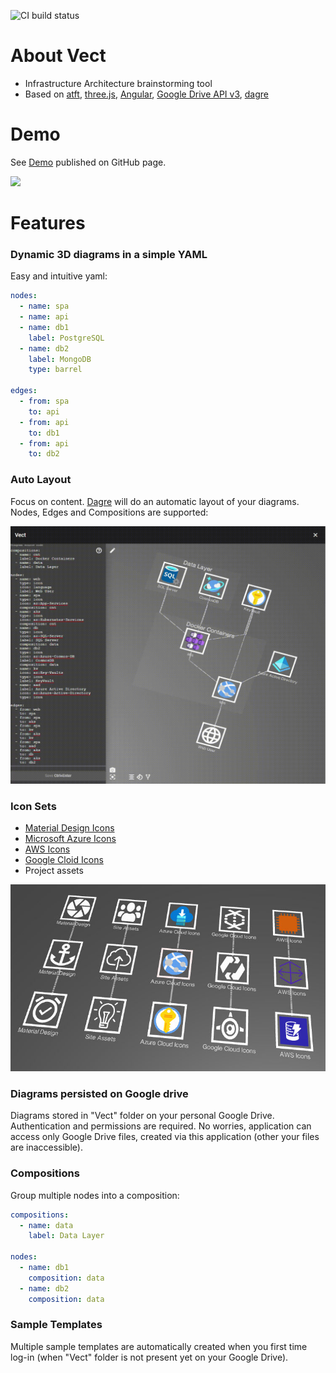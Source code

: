 ![CI build status](https://github.com/makimenko/vect/workflows/ci/badge.svg?branch=main)

# About Vect
- Infrastructure Architecture brainstorming tool
- Based on [atft](https://github.com/makimenko/angular-template-for-threejs), [three.js](https://github.com/mrdoob/three.js), [Angular](https://angular.io), [Google Drive API v3](https://developers.google.com/drive/api/v3/reference), [dagre](https://github.com/dagrejs/dagre)

# Demo
See [Demo](https://makimenko.github.io/vect) published on GitHub page.

<a href="https://makimenko.github.io/vect">
  <img src="https://raw.githubusercontent.com/makimenko/files/master/vect/images/demo.gif">
</a>

# Features

### Dynamic 3D diagrams in a simple YAML

Easy and intuitive yaml:
```yaml
nodes:
  - name: spa
  - name: api
  - name: db1
    label: PostgreSQL
  - name: db2
    label: MongoDB
    type: barrel

edges:
  - from: spa
    to: api
  - from: api
    to: db1
  - from: api
    to: db2
```

### Auto Layout
Focus on content. [Dagre](https://github.com/dagrejs/dagre) will do an automatic layout of your diagrams.
Nodes, Edges and Compositions are supported:

<a href="https://makimenko.github.io/vect">
  <img src="https://raw.githubusercontent.com/makimenko/files/master/vect/images/auto-layout.gif">
</a>


### Icon Sets
- [Material Design Icons](https://material.io/icons/)
- [Microsoft Azure Icons](https://docs.microsoft.com/en-us/azure/architecture/icons/)
- [AWS Icons](https://aws.amazon.com/architecture/icons/)
- [Google Cloid Icons](https://cloud.google.com/icons)
- Project assets

<a href="https://makimenko.github.io/vect">
  <img src="https://raw.githubusercontent.com/makimenko/files/master/vect/images/icons.jpg">
</a>


### Diagrams persisted on Google drive
Diagrams stored in "Vect" folder on your personal Google Drive. Authentication and permissions are required.
No worries, application can access only Google Drive files, created via this application (other your files are inaccessible).


### Compositions
Group multiple nodes into a composition:
```yaml
compositions:
  - name: data
    label: Data Layer
  
nodes:
  - name: db1
    composition: data
  - name: db2
    composition: data
```

### Sample Templates
Multiple sample templates are automatically created when you first time log-in (when "Vect" folder is not present yet on your Google Drive).  
